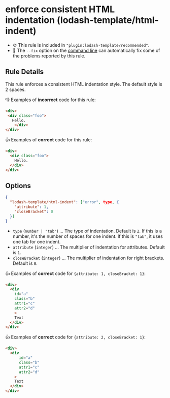 # enforce consistent HTML indentation (lodash-template/html-indent)

- :gear: This rule is included in `"plugin:lodash-template/recommended"`.
- :wrench: The `--fix` option on the [command line](http://eslint.org/docs/user-guide/command-line-interface#fix) can automatically fix some of the problems reported by this rule.

## Rule Details

This rule enforces a consistent HTML indentation style. The default style is 2 spaces.

:-1: Examples of **incorrect** code for this rule:

```html
<div>
 <div class="foo">
   Hello.
    </div>
</div>
```

:+1: Examples of **correct** code for this rule:

```html
<div>
  <div class="foo">
    Hello.
  </div>
</div>
```

## Options

```json
{
  "lodash-template/html-indent": ["error", type, {
    "attribute": 1,
    "closeBracket": 0
  }]
}
```

- `type` (`number | "tab"`) ... The type of indentation. Default is `2`. If this is a number, it's the number of spaces for one indent. If this is `"tab"`, it uses one tab for one indent.
- `attribute` (`integer`) ... The multiplier of indentation for attributes. Default is `1`.
- `closeBracket` (`integer`) ... The multiplier of indentation for right brackets. Default is `0`.

:+1: Examples of **correct** code for `{attribute: 1, closeBracket: 1}`:

```html
<div>
  <div
    id="a"
    class="b"
    attr1="c"
    attr2="d"
    >
    Text
  </div>
</div>
```

:+1: Examples of **correct** code for `{attribute: 2, closeBracket: 1}`:

```html
<div>
  <div
      id="a"
      class="b"
      attr1="c"
      attr2="d"
    >
    Text
  </div>
</div>
```
